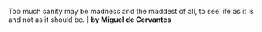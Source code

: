 Too much sanity may be madness and the maddest of all, to see life as it is and not as it should be.  | **by Miguel de Cervantes**